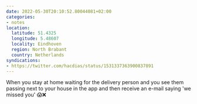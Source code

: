 ```yaml
---
date: 2022-05-30T20:10:52.80044081+02:00
categories:
- notes
location:
  latitude: 51.4325
  longitude: 5.48607
  locality: Eindhoven
  region: North Brabant
  country: Netherlands
syndications:
- https://twitter.com/hacdias/status/1531337363900837891
---
```


When you stay at home waiting for the delivery person and you see them passing next to your house in the app and then receive an e-mail saying 'we missed you' 😱❌
